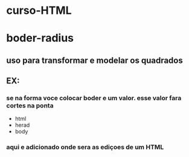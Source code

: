 #  curso-HTML
#  boder-radius
## uso para transformar e modelar os quadrados
## EX:
### se na forma voce colocar boder e um valor. esse valor fara cortes na ponta <br>
  * html 
  * herad
  * body
### aqui e adicionado onde sera as ediçoes de um HTML <br>
    

 

